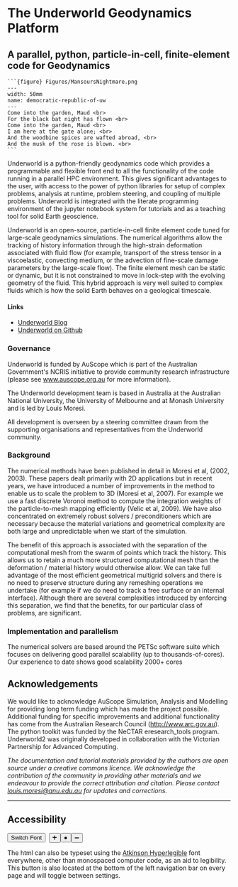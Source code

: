 # The Underworld Geodynamics Platform



## A parallel, python, particle-in-cell, finite-element code for Geodynamics

````{sidebar} Underworld 3
```{figure} Figures/MansoursNightmare.png
---
width: 50mm
name: democratic-republic-of-uw
---
Come into the garden, Maud <br>
For the black bat night has flown <br>
Come into the garden, Maud <br>
I am here at the gate alone; <br>
And the woodbine spices are wafted abroad, <br>
And the musk of the rose is blown. <br>
```
````

Underworld is a python-friendly geodynamics code which provides a programmable and flexible front end to all the functionality of the code running in a parallel HPC environment. This gives significant advantages to the user, with access to the power of python libraries for setup of complex problems, analysis at runtime, problem steering, and coupling of multiple problems. Underworld is integrated with the literate programming environment of the jupyter notebook system for tutorials and as a teaching tool for solid Earth geoscience.

Underworld is an open-source, particle-in-cell finite element code tuned for large-scale geodynamics simulations. The numerical algorithms allow the tracking of history information through the high-strain deformation associated with fluid flow (for example, transport of the stress tensor in a viscoelastic, convecting medium, or the advection of fine-scale damage parameters by the large-scale flow). The finite element mesh can be static or dynamic, but it is not constrained to move in lock-step with the evolving geometry of the fluid. This hybrid approach is very well suited to complex fluids which is how the solid Earth behaves on a geological timescale.

#### Links

  - [Underworld Blog](https://www.underworldcode.org/articles)
  - [Underworld on Github](https://github.com/underworldcode)


### Governance

Underworld is funded by AuScope which is part of the Australian Government's NCRIS initiative to provide community research infrastructure (please see www.auscope.org.au for more information).

The Underworld development team is based in Australia at the Australian National University, the University of Melbourne and at Monash University and is led by Louis Moresi.

All development is overseen by a steering committee drawn from the supporting organisations and representatives from the Underworld community.

### Background

The numerical methods have been published in detail in Moresi et al, (2002, 2003). These papers dealt primarily with 2D applications but in recent years, we have introduced a number of improvements in the method to enable us to scale the problem to 3D (Moresi et al, 2007). For example we use a fast discrete Voronoi method to compute the integration weights of the particle-to-mesh mapping efficiently (Velic et al, 2009). We have also concentrated on extremely robust solvers / preconditioners which are necessary because the material variations and geometrical complexity are both large and unpredictable when we start of the simulation.

The benefit of this approach is associated with the separation of the computational mesh from the swarm of points which track the history. This allows us to retain a much more structured computational mesh than the deformation / material history would otherwise allow. We can take full advantage of the most efficient geometrical multigrid solvers and there is no need to preserve structure during any remeshing operations we undertake (for example if we do need to track a free surface or an internal interface). Although there are several complexities introduced by enforcing this separation, we find that the benefits, for our particular class of problems, are significant.

### Implementation and parallelism

The numerical solvers are based around the PETSc software suite which focuses on delivering good parallel scalability (up to thousands-of-cores). Our experience to date shows good scalability 2000+ cores


## Acknowledgements

We would like to acknowledge AuScope Simulation, Analysis and Modelling for providing long term funding which has made the project possible. Additional funding for specific improvements and additional functionality has come from the Australian Research Council (http://www.arc.gov.au). The python toolkit was funded by the NeCTAR eresearch_tools program. Underworld2 was originally developed in collaboration with the Victorian Partnership for Advanced Computing.

*The documentation and tutorial materials provided by the authors are open source under a creative commons licence. 
We acknowledge the contribution of the community in providing other materials and we endeavour to provide the correct attribution and citation. Please contact louis.moresi@anu.edu.au for updates and corrections.*

---

## Accessibility

<button type="button" onclick="legibleFontSwitcher()">Switch Font</button>&nbsp;&nbsp;<button type="button" onclick="fontScaler(1.1)">&#10133;</button><button type="button" onclick="fontScaler(0.0)">&#9679;</button><button type="button" onclick="fontScaler(0.909)">&#10134;</button>  


The html can also be typeset using the [Atkinson Hyperlegible](https://brailleinstitute.org/freefont) font everywhere, other than monospaced computer code, as an aid to legibility. This button is also located at the bottom of the left navigation bar on every page and will toggle between settings.



